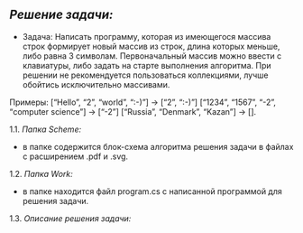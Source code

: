 ## _**Решение задачи:**_

- Задача: Написать программу, которая из имеющегося массива строк 
формирует новый массив из строк, длина которых меньше, либо равна 3 символам. 
Первоначальный массив можно ввести с клавиатуры, либо задать на старте выполнения алгоритма. 
При решении не рекомендуется пользоваться коллекциями, 
лучше обойтись исключительно массивами.

Примеры:
[“Hello”, “2”, “world”, “:-)”] → [“2”, “:-)”]
[“1234”, “1567”, “-2”, “computer science”] → [“-2”]
[“Russia”, “Denmark”, “Kazan”] → [].

1.1. *Папка Scheme:*
* в папке содержится блок-схема алгоритма решения задачи в  файлах с расширением .pdf и .svg.

1.2. *Папка Work:*
* в папке находится файл program.cs с написанной программой для решения задачи.

1.3. *Описание решения задачи:*





